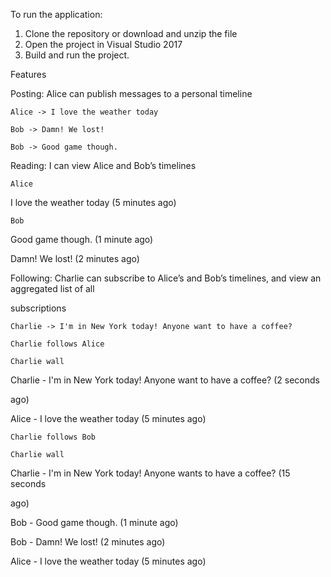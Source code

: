 To run the application:
1. Clone the repository or download and unzip the file
2. Open the project in Visual Studio 2017
3. Build and run the project.

Features

Posting: Alice can publish messages to a personal timeline

    Alice -> I love the weather today

    Bob -> Damn! We lost!

    Bob -> Good game though.

Reading: I can view Alice and Bob’s timelines

    Alice

I love the weather today (5 minutes ago)

    Bob

Good game though. (1 minute ago)

Damn! We lost! (2 minutes ago)

Following: Charlie can subscribe to Alice’s and Bob’s timelines, and view an aggregated list of all

subscriptions

    Charlie -> I'm in New York today! Anyone want to have a coffee?

    Charlie follows Alice

    Charlie wall

Charlie - I'm in New York today! Anyone want to have a coffee? (2 seconds

ago)

Alice - I love the weather today (5 minutes ago)

    Charlie follows Bob

    Charlie wall

Charlie - I'm in New York today! Anyone wants to have a coffee? (15 seconds

ago)

Bob - Good game though. (1 minute ago)

Bob - Damn! We lost! (2 minutes ago)

Alice - I love the weather today (5 minutes ago)

